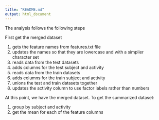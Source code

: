 ```yaml
---
title: "README.md"
output: html_document
---
```


The analysis follows the following steps

First get the merged dataset

1. gets the feature names from features.txt file
2. updates the names so that they are lowercase and with a simplier character set
3. reads data from the test datasets
4. adds columns for the test subject and activity
5. reads data from the train datasets
6. adds columns for the train subject and activity
7. unions the test and train datasets together
8. updates the activity column to use factor labels rather than numbers

At this point, we have the merged dataset.  To get the summarized dataset:

1. group by subject and activity
2. get the mean for each of the feature columns

